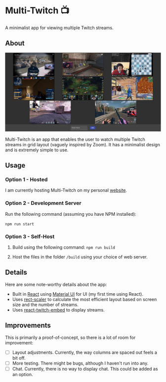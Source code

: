 # Multi-Twitch :tv:
A minimalist app for viewing multiple Twitch streams.

## About
![Demo Image](./images/image.jpg)

Multi-Twitch is an app that enables the user to watch multiple Twitch streams in grid layout (vaguely inspired by Zoom). It has a minimalist design and is extremely simple to use.

## Usage

### Option 1 - Hosted
I am currently hosting Multi-Twitch on my personal [website](https://www.dyscott.xyz/projects/multi-twitch).

### Option 2 - Development Server

Run the following command (assuming you have NPM installed):

```npm run start```

### Option 3 - Self-Host

1. Build using the following command: `npm run build`

2. Host the files in the folder `/build` using your choice of web server.

## Details

Here are some note-worthy details about the app:
- Built in [React](https://reactjs.org/) using [Material UI](https://material-ui.com/) for UI (my first time using React).
- Uses [rect-scaler](https://github.com/fzembow/rect-scaler) to calculate the most efficient layout based on screen size and the number of streams.
- Uses [react-twitch-embed](https://github.com/moonstar-x/react-twitch-embed) to display streams. 

## Improvements
This is primarily a proof-of-concept, so there is a lot of room for improvement:

- [ ] Layout adjustments. Currently, the way columns are spaced out feels a bit off.
- [ ] More testing. There might be bugs, although I haven't run into any.
- [ ] Chat. Currently, there is no way to display chat. This could be added as an option.
